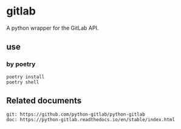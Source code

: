 # gitlab

A python wrapper for the GitLab API.

## use

### by poetry

    poetry install
    poetry shell

## Related documents

    git: https://github.com/python-gitlab/python-gitlab
    doc: https://python-gitlab.readthedocs.io/en/stable/index.html
